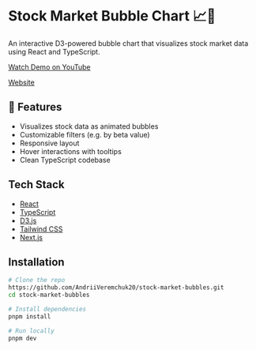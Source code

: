 # Stock Market Bubble Chart 📈🫧

An interactive D3-powered bubble chart that visualizes stock market data using React and TypeScript.

[Watch Demo on YouTube](https://youtu.be/WIZkEBjuZJI)

[Website](https://stock-market-bubbles.vercel.app/)

## 🚀 Features

- Visualizes stock data as animated bubbles
- Customizable filters (e.g. by beta value)
- Responsive layout
- Hover interactions with tooltips
- Clean TypeScript codebase

## Tech Stack

- [React](https://reactjs.org/)
- [TypeScript](https://www.typescriptlang.org/)
- [D3.js](https://d3js.org/)
- [Tailwind CSS](https://tailwindcss.com/)
- [Next.js](https://nextjs.org/)

## Installation

```bash
# Clone the repo
https://github.com/AndriiVeremchuk20/stock-market-bubbles.git
cd stock-market-bubbles

# Install dependencies
pnpm install

# Run locally
pnpm dev
```
